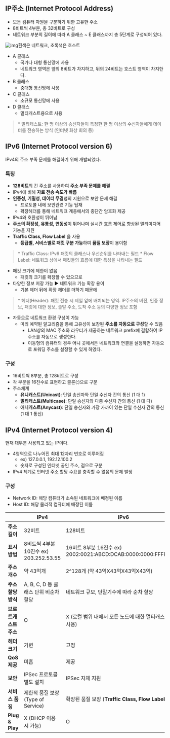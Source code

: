 ## IP주소 (Internet Protocol Address)

- 모든 컴퓨터 자원을 구분하기 위한 고유한 주소
- 8비트씩 4부분, 총 32비트로 구성
- 네트워크 부분의 길이에 따라 A 클래스 ~ E 클래스까지 총 5단계로 구성되어 있다.

![img](https://blog.kakaocdn.net/dn/kWC9d/btrVAatKJqx/lsL5wnmUaQKBlgtmbKpPQk/img.png)흰색은 네트워크, 초록색은 호스트

- A 클래스
  - 국가나 대형 통신망에 사용
  - 네트워크 영역은 앞의 8비트가 차지하고, 뒤의 24비트는 호스트 영역이 차지한다.
- B 클래스
  - 중대형 통신망에 사용
- C 클래스
  - 소규모 통신망에 사용
- D 클래스
  - 멀티캐스트용으로 사용 

> \* 멀티캐스트: 한 명 이상의 송신자들이 특정한 한 명 이상의 수신자들에게 데이터를 전송하는 방식 (인터넷 화상 회의 등)





## IPv6 (Internet Protocol version 6)

IPv4의 주소 부족 문제를 해결하기 위해 개발되었다.



### 특징

- **128비트**의 긴 주소를 사용하여 **주소 부족 문제를 해결**
- IPv4에 비해 **자료 전송 속도가 빠름**
- **인증성, 기밀성, 데이터 무결성**의 지원으로 보안 문제 해결
  - 프로토콜 내에 보안관련 기능 탑재
  - 확장헤더를 통해 네트워크 계층에서의 종단간 암호화 제공
- IPv4와 호환성이 뛰어남
- **주소의 확장성, 유통성, 연동성**이 뛰어나며 실시간 흐름 제어로 향상된 멀티미디어 기능을 지원
- **Traffic Class, Flow Label** 을 사용
  - **등급별, 서비스별로 패킷 구분 가능**하여 **품질 보장**이 용이함



> \* Traffic Class: IPv6 패킷의 클래스나 우선순위를 나타내는 필드
> \* Flow Label: 네트워크 상에서 패킷들의 흐름에 대한 특성을 나타내는 필드 



- 패킷 크기에 제한이 없음
  - 패킷의 크기를 확장할 수 있으므로 
- 다양한 정보 저장 가능 ▶ 네트워크 기능 확장 용이
  - 기본 헤더 뒤에 확장 헤더를 더하기 때문에

> \* 헤더(Header): 패킷 전송 시 제일 앞에 배치되는 영역. IP주소의 버전, 인증 정보, 패킷에 대한 정보, 출발 주소, 도착 주소 등의 다양한 정보 포함

- 자동으로 네트워크 환경 구성이 가능
  - 미리 예약된 알고리즘을 통해 고유성이 보장된 **주소를 자동으로 구성**할 수 있음
    - LAN상의 MAC 주소와 라우터가 제공하는 네트워크 prefix에 결합하여 IP주소를 자동으로 생성한다.
    - 이동형의 컴퓨터의 경우 어니 곳에서든 네트워크와 연결을 설정하면 자동으로 포워딩 주소를 설정할 수 있게 하였다. 



### 구성

- 16비트씩 8부분, 총 128비트로 구성
- 각 부분을 16진수로 표현하고 콜론(:)으로 구분
- 주소체계
  - **유니캐스트(Unicast)**: 단일 송신자와 단일 수신자 간의 통신 (1 대 1)
  - **멀티캐스트(Multicase)**: 단일 송신자와 다중 수신자 간의 통신 (1 대 다)
  - **애니캐스트(Anycast)**: 단일 송신자와 가장 가까이 있는 단일 수신자 간의 통신(1 대 1 통신)





## IPv4 (Internet Protocol version 4)

현재 대부분 사용되고 있는 IP이다.

- 4영역으로 나누어진 최대 12자리 번호로 이루어짐
  - ex) 127.0.0.1, 192.12.100.2
  - 숫자로 구성된 인터넷 공인 주소, 점으로 구분
- IPv4 체계로 인터넷 주소 할당 수요를 충족할 수 없음의 문제 발생



### 구성

- Network ID: 해당 컴퓨터가 소속된 네트워크에 배정된 이름
- Host ID: 해당 물리적 컴퓨터에 배정된 이름





|                       | **IPv4**                                | **IPv6**                                                     |
| --------------------- | --------------------------------------- | ------------------------------------------------------------ |
| **주소 길이**         | 32비트                                  | 128비트                                                      |
| **표시 방법**         | 8비트씩 4부분 10진수  ex) 203.252.53.55 | 16비트 8부분 16진수 ex) 2002:0021:ABCD:DCAB:0000:0000:FFFF:4002 |
| **주소 개수**         | 약 43억개                               | 2^128개 (약 43억X43억X43억X43억)                             |
| **주소할당 방식**     | A, B, C, D 등 클래스 단위 비순차 할당   | 네트워크 규모, 단말기수에 따라 순차 할당                     |
| **브로트캐스트 주소** | O                                       | X (로컬 범위 내에서 모든 노드에 대한 멀티캐스트 주소사용)    |
| **헤더 크기**         | 가변                                    | 고정                                                         |
| **QoS 제공**          | 미흡                                    | 제공                                                         |
| **보안**              | IPSec 프로토콜 별도 설치                | IPSec 자체 지원                                              |
| **서비스 품징**       | 제한적 품질 보장 (Type of Service)      | 확장된 품질 보장 (**Traffic Class, Flow Label**)             |
| **Plug & Play**       | X (DHCP 이용 시 가능)                   | O                                                            |